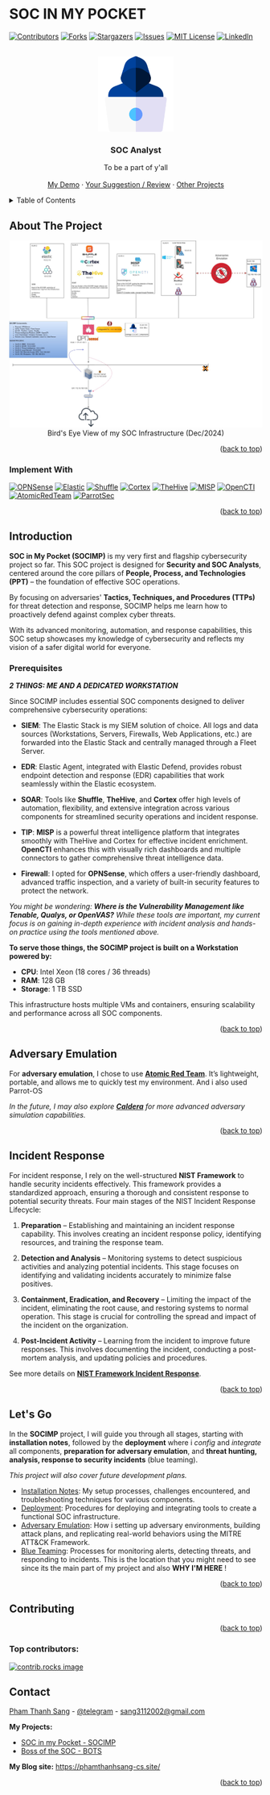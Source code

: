# SOC IN MY POCKET

<a id="readme-top"></a>

[![Contributors][contributors-shield]][contributors-url]
[![Forks][forks-shield]][forks-url]
[![Stargazers][stars-shield]][stars-url]
[![Issues][issues-shield]][issues-url]
[![MIT License][license-shield]][license-url]
[![LinkedIn][linkedin-shield]][linkedin-url]



<!-- PROJECT LOGO -->
<br />
<div align="center">
  <a href="https://github.com/phamthanhsang-cs/SOC-in-my-Pocket">
    <img src="images/logos/blueteam.png" alt="Logo" width="150" height="150">
  </a>

<h3 align="center">SOC Analyst</h3>

  <p align="center">
   To be a part of y'all
    <br />
    <br />
    <a href="https://github.com/phamthanhsang-cs/SOC-in-my-Pocket">My Demo</a>
    ·
    <a href="https://github.com/phamthanhsang-cs/SOC-in-my-Pocket/issues/new?labels=bug&template=bug-report---.md">Your Suggestion / Review</a>
    ·
    <a href="https://github.com/phamthanhsang-cs/phamthanhsang-cs">Other Projects</a>
  </p>
</div>



<!-- TABLE OF CONTENTS -->
<details>
  <summary>Table of Contents</summary>
  <ol>
    <li>
      <a href="#about-the-project">About The Project</a>
      <ul>
        <li><a href="#built-with">Built With</a></li>
      </ul>
    </li>
    <li>
      <a href="#introduction">Introduction</a>
      <ul>
        <li><a href="#prerequisites">Prerequisites</a></li>
        <li><a href="#adversary-emulation">Adversary Emulation</a></li>
      </ul>
    </li>
    <li><a href="#incident-response">Incident Response</a></li>
    <li><a href="#lets-go">Let's go</a></li>
    <li><a href="#contributing">Contributing</a></li>
    <li><a href="#contact">Contact</a></li>
  </ol>
</details>



<!-- ABOUT THE PROJECT -->
## About The Project

<div align="center"> 
  <img src="https://github.com/phamthanhsang-cs/SOC-in-my-Pocket/blob/main/images/proposals/birdseyeview.jpg" alt="screenshot" />
</div>

<div align="center"> 
  Bird's Eye View of my SOC Infrastructure (Dec/2024)
</div>

<p align="right">(<a href="#readme-top">back to top</a>)</p>



### Implement With

[![OPNSense][OPNSense]][OPNSense-url]
[![Elastic][Elastic]][Elastic-url]
[![Shuffle][Shuffle]][Shuffle-url]
[![Cortex][Cortex]][Cortex-url]
[![TheHive][TheHive]][TheHive-url]
[![MISP][MISP]][MISP-url]
[![OpenCTI][OpenCTI]][OpenCTI-url]
[![AtomicRedTeam][AtomicRedTeam]][AtomicRedTeam-url]
[![ParrotSec][ParrotSec]][ParrotSec-url]


<p align="right">(<a href="#readme-top">back to top</a>)</p>



<!-- GETTING STARTED -->
## Introduction

**SOC in My Pocket (SOCIMP)** is my very first and flagship cybersecurity project so far. This SOC project is designed for **Security and SOC Analysts**, centered around the core pillars of **People, Process, and Technologies (PPT)** – the foundation of effective SOC operations.

By focusing on adversaries' **Tactics, Techniques, and Procedures (TTPs)** for threat detection and response, SOCIMP helps me learn how to proactively defend against complex cyber threats. 

With its advanced monitoring, automation, and response capabilities, this SOC setup showcases my knowledge of cybersecurity and reflects my vision of a safer digital world for everyone.


### Prerequisites
***2 THINGS: ME AND A DEDICATED WORKSTATION***

Since SOCIMP includes essential SOC components designed to deliver comprehensive cybersecurity operations:

- **SIEM**: The Elastic Stack is my SIEM solution of choice. All logs and data sources (Workstations, Servers, Firewalls, Web Applications, etc.) are forwarded into the Elastic Stack and centrally managed through a Fleet Server.
  
- **EDR**: Elastic Agent, integrated with Elastic Defend, provides robust endpoint detection and response (EDR) capabilities that work seamlessly within the Elastic ecosystem.

- **SOAR**: Tools like **Shuffle**, **TheHive**, and **Cortex** offer high levels of automation, flexibility, and extensive integration across various components for streamlined security operations and incident response.

- **TIP**: **MISP** is a powerful threat intelligence platform that integrates smoothly with TheHive and Cortex for effective incident enrichment. **OpenCTI** enhances this with visually rich dashboards and multiple connectors to gather comprehensive threat intelligence data.

- **Firewall**: I opted for **OPNSense**, which offers a user-friendly dashboard, advanced traffic inspection, and a variety of built-in security features to protect the network.

*You might be wondering: **Where is the Vulnerability Management like Tenable, Qualys, or OpenVAS?** While these tools are important, my current focus is on gaining in-depth experience with incident analysis and hands-on practice using the tools mentioned above.*


**To serve those things, the SOCIMP project is built on a Workstation powered by:**
- **CPU**: Intel Xeon (18 cores / 36 threads)
- **RAM**: 128 GB
- **Storage**: 1 TB SSD

This infrastructure hosts multiple VMs and containers, ensuring scalability and performance across all SOC components.

<p align="right">(<a href="#readme-top">back to top</a>)</p>

## Adversary Emulation

For **adversary emulation**, I chose to use **[Atomic Red Team](https://atomicredteam.io/)**. It’s lightweight, portable, and allows me to quickly test my environment.
And i also used Parrot-OS

*In the future, I may also explore **[Caldera](https://caldera.mitre.org/)** for more advanced adversary simulation capabilities.*




<p align="right">(<a href="#readme-top">back to top</a>)</p>




## Incident Response

For incident response, I rely on the well-structured **NIST Framework** to handle security incidents effectively. This framework provides a standardized approach, ensuring a thorough and consistent response to potential security threats. Four main stages of the NIST Incident Response Lifecycle:

1. **Preparation** – Establishing and maintaining an incident response capability. This involves creating an incident response policy, identifying resources, and training the response team.

2. **Detection and Analysis** – Monitoring systems to detect suspicious activities and analyzing potential incidents. This stage focuses on identifying and validating incidents accurately to minimize false positives.

3. **Containment, Eradication, and Recovery** – Limiting the impact of the incident, eliminating the root cause, and restoring systems to normal operation. This stage is crucial for controlling the spread and impact of the incident on the organization.

4. **Post-Incident Activity** – Learning from the incident to improve future responses. This involves documenting the incident, conducting a post-mortem analysis, and updating policies and procedures.

See more details on **[NIST Framework Incident Response](https://github.com/phamthanhsang-cs/SOC-in-my-Pocket/blob/main/external-documents/NIST-Framework-for-IR.pdf)**. 


<p align="right">(<a href="#readme-top">back to top</a>)</p>




## Let's Go

In the **SOCIMP** project, I will guide you through all stages, starting with **installation notes**, followed by the **deployment** where i *config* and *integrate* all components, **preparation for adversary emulation**, and **threat hunting, analysis, response to security incidents** (blue teaming). 

*This project will also cover future development plans.*

* [Installation Notes](https://github.com/phamthanhsang-cs/SOC-in-my-Pocket/tree/main/installation-notes): My setup processes, challenges encountered, and troubleshooting techniques for various components.
* [Deployment](https://github.com/phamthanhsang-cs/SOC-in-my-Pocket/tree/main/deployment): Procedures for deploying and integrating tools to create a functional SOC infrastructure.
* [Adversary Emulation](https://github.com/phamthanhsang-cs/SOC-in-my-Pocket/tree/main/adversaries-emulation): How i setting up adversary environments, building attack plans, and replicating real-world behaviors using the MITRE ATT&CK Framework.
* [Blue Teaming](https://github.com/phamthanhsang-cs/SOC-in-my-Pocket/tree/main/blue-teaming): Processes for monitoring alerts, detecting threats, and responding to incidents. This is the location that you might need to see since its the main part of my project and also **WHY I'M HERE** ! 


<p align="right">(<a href="#readme-top">back to top</a>)</p>



<!-- CONTRIBUTING -->
## Contributing
<p align="right">(<a href="#readme-top">back to top</a>)</p>

### Top contributors:

<a href="https://github.com/phamthanhsang-cs/SOC-in-my-Pocket/graphs/contributors">
  <img src="https://contrib.rocks/image?repo=phamthanhsang-cs/SOC-in-my-Pocket" alt="contrib.rocks image" />
</a>


<!-- CONTACT -->
## Contact
[Pham Thanh Sang](https://www.linkedin.com/in/phamthanhsang0311/) - [@telegram](https://t.me/sangpham0311) - sang3112002@gmail.com

**My Projects:** 
  - [SOC in my Pocket - SOCIMP](https://github.com/phamthanhsang-cs/SOC-in-my-Pocket)
  - [Boss of the SOC - BOTS](https://github.com/phamthanhsang-cs/Boss-of-the-SOC)
  
**My Blog site:** https://phamthanhsang-cs.site/

<p align="right">(<a href="#readme-top">back to top</a>)</p>





<!-- MARKDOWN LINKS & IMAGES -->
<!-- https://www.markdownguide.org/basic-syntax/#reference-style-links -->
[contributors-shield]: https://img.shields.io/github/contributors/phamthanhsang-cs/SOC-in-my-Pocket.svg?style=for-the-badge
[contributors-url]: https://github.com/phamthanhsang-cs/SOC-in-my-Pocket/graphs/contributors
[forks-shield]: https://img.shields.io/github/forks/phamthanhsang-cs/SOC-in-my-Pocket.svg?style=for-the-badge
[forks-url]: https://github.com/phamthanhsang-cs/SOC-in-my-Pocket/network/members
[stars-shield]: https://img.shields.io/github/stars/phamthanhsang-cs/SOC-in-my-Pocket.svg?style=for-the-badge
[stars-url]: https://github.com/phamthanhsang-cs/SOC-in-my-Pocket/stargazers
[issues-shield]: https://img.shields.io/github/issues/phamthanhsang-cs/SOC-in-my-Pocket.svg?style=for-the-badge
[issues-url]: https://github.com/phamthanhsang-cs/SOC-in-my-Pocket/issues
[license-shield]: https://img.shields.io/github/license/phamthanhsang-cs/SOC-in-my-Pocket.svg?style=for-the-badge
[license-url]: https://github.com/phamthanhsang-cs/SOC-in-my-Pocket/blob/master/LICENSE.txt
[linkedin-shield]: https://img.shields.io/badge/-LinkedIn-black.svg?style=for-the-badge&logo=linkedin&colorB=555
[linkedin-url]: https://www.linkedin.com/in/phamthanhsang0311/
[OPNSense]: https://img.shields.io/badge/OPNSense-%23FF5200.svg?style=flat&logo=opnsense&logoColor=white
[OPNSense-url]: https://opnsense.org/
[Elastic]: https://img.shields.io/badge/Elastic-%23005571.svg?style=flat&logo=elastic&logoColor=white
[Elastic-url]: https://www.elastic.co/
[Shuffle]: https://img.shields.io/badge/Shuffle-%23FF6F00.svg?style=flat&logo=hackthebox&logoColor=white
[Shuffle-url]: https://shuffler.io/
[Cortex]: https://img.shields.io/badge/Cortex-%2380F5D2.svg?style=flat&logo=serverless&logoColor=white
[Cortex-url]: https://strangebee.com/cortex/
[TheHive]: https://img.shields.io/badge/TheHive-%23FFCD00.svg?style=flat&logo=hive&logoColor=white
[TheHive-url]: https://strangebee.com/thehive/
[MISP]: https://img.shields.io/badge/MISP-%23248BFB.svg?style=flat&logo=wechat&logoColor=white
[MISP-url]: https://www.misp-project.org/
[OpenCTI]: https://img.shields.io/badge/OpenCTI-%23003399.svg?style=flat&logo=nextdns&logoColor=white
[OpenCTI-url]: https://filigran.io/solutions/open-cti/
[AtomicRedTeam]: https://img.shields.io/badge/AtomicRedTeam-%23FF0000.svg?style=flat&logo=wagtail&logoColor=white
[AtomicRedTeam-url]: https://atomicredteam.io/
[ParrotSec]: https://img.shields.io/badge/ParrotSec-%23003399.svg?style=flat&logo=parrotsecurity&logoColor=black"
[ParrotSec-url]: https://www.parrotsec.org/
